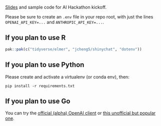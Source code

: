 [Slides](https://jcheng5.github.io/llm-quickstart/) and sample code for AI Hackathon kickoff.

Please be sure to create an `.env` file in your repo root, with just the lines `OPENAI_API_KEY=...` and `ANTHROPIC_API_KEY=...`.

## If you plan to use R

```r
pak::pak(c("tidyverse/elmer", "jcheng5/shinychat", "dotenv"))
```

## If you plan to use Python

Please create and activate a virtualenv (or conda env), then:

```
pip install -r requirements.txt
```

## If you plan to use Go

You can try the [official (alpha) OpenAI client](https://github.com/openai/openai-go) or [this unofficial but popular one](https://github.com/sashabaranov/go-openai).